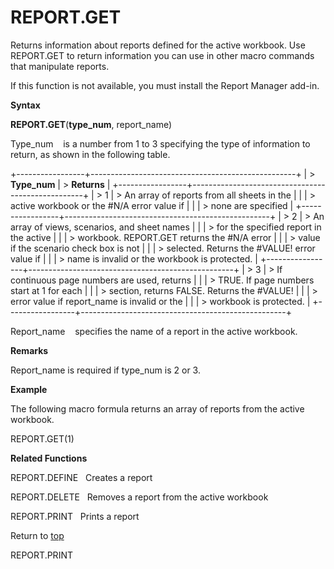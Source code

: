 REPORT.GET
==========

Returns information about reports defined for the active workbook. Use
REPORT.GET to return information you can use in other macro commands
that manipulate reports.

If this function is not available, you must install the Report Manager
add-in.

**Syntax**

**REPORT.GET**(**type\_num**, report\_name)

Type\_num    is a number from 1 to 3 specifying the type of information
to return, as shown in the following table.

+-----------------+---------------------------------------------------+
| > **Type\_num** | > **Returns**                                     |
+-----------------+---------------------------------------------------+
| > 1             | > An array of reports from all sheets in the      |
|                 | > active workbook or the \#N/A error value if     |
|                 | > none are specified                              |
+-----------------+---------------------------------------------------+
| > 2             | > An array of views, scenarios, and sheet names   |
|                 | > for the specified report in the active          |
|                 | > workbook. REPORT.GET returns the \#N/A error    |
|                 | > value if the scenario check box is not          |
|                 | > selected. Returns the \#VALUE! error value if   |
|                 | > name is invalid or the workbook is protected.   |
+-----------------+---------------------------------------------------+
| > 3             | > If continuous page numbers are used, returns    |
|                 | > TRUE. If page numbers start at 1 for each       |
|                 | > section, returns FALSE. Returns the \#VALUE!    |
|                 | > error value if report\_name is invalid or the   |
|                 | > workbook is protected.                          |
+-----------------+---------------------------------------------------+

Report\_name    specifies the name of a report in the active workbook.

**Remarks**

Report\_name is required if type\_num is 2 or 3.

**Example**

The following macro formula returns an array of reports from the active
workbook.

REPORT.GET(1)

**Related Functions**

REPORT.DEFINE   Creates a report

REPORT.DELETE   Removes a report from the active workbook

REPORT.PRINT   Prints a report

Return to [top](#Q)

REPORT.PRINT
